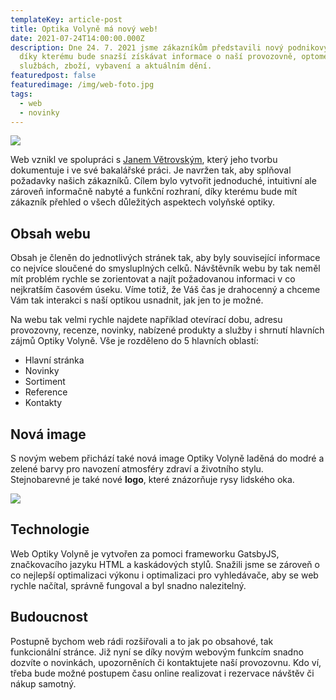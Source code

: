 ```yaml
---
templateKey: article-post
title: Optika Volyně má nový web!
date: 2021-07-24T14:00:00.000Z
description: Dne 24. 7. 2021 jsme zákazníkům představili nový podnikový web,
  díky kterému bude snazší získávat informace o naší provozovně, optometrických
  službách, zboží, vybavení a aktuálním dění.
featuredpost: false
featuredimage: /img/web-foto.jpg
tags:
  - web
  - novinky
---
```

![](/img/web-foto.jpg)

Web vznikl ve spolupráci s [Janem Větrovským](https://www.linkedin.com/in/jan-vetrovsky/), který jeho tvorbu dokumentuje i ve své bakalářské práci. Je navržen tak, aby splňoval požadavky našich zákazníků. Cílem bylo vytvořit jednoduché, intuitivní ale zároveň informačně nabyté a funkční rozhraní, díky kterému bude mít zákazník přehled o všech důležitých aspektech volyňské optiky.

## Obsah webu

Obsah je členěn do jednotlivých stránek tak, aby byly související informace co nejvíce sloučené do smysluplných celků. Návštěvník webu by tak neměl mít problém rychle se zorientovat a najít požadovanou informaci v co nejkratším časovém úseku. Víme totiž, že Váš čas je drahocenný a chceme Vám tak interakci s naší optikou usnadnit, jak jen to je možné.

Na webu tak velmi rychle najdete například otevírací dobu, adresu provozovny, recenze, novinky, nabízené produkty a služby i shrnutí hlavních zájmů Optiky Volyně. Vše je rozděleno do 5 hlavních oblastí:

* Hlavní stránka
* Novinky
* Sortiment
* Reference
* Kontakty

## Nová image

S novým webem přichází také nová image Optiky Volyně laděná do modré a zelené barvy pro navození atmosféry zdraví a životního stylu. Stejnobarevné je také nové **logo**, které znázorňuje rysy lidského oka.

![](/img/logo.svg)

## Technologie

Web Optiky Volyně je vytvořen za pomoci frameworku GatsbyJS, značkovacího jazyku HTML a kaskádových stylů. Snažili jsme se zároveň o co nejlepší optimalizaci výkonu i optimalizaci pro vyhledávače, aby se web rychle načítal, správně fungoval a byl snadno nalezitelný. 

## Budoucnost

Postupně bychom web rádi rozšiřovali a to jak po obsahové, tak funkcionální stránce. Již nyní se díky novým webovým funkcím snadno dozvíte o novinkách, upozorněních či kontaktujete naší provozovnu. Kdo ví, třeba bude možné postupem času online realizovat i rezervace návštěv či nákup samotný.